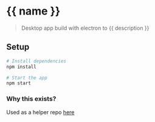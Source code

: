 # {{ name }}

> Desktop app build with electron to {{ description }}

## Setup
```sh
# Install dependencies
npm install

# Start the app
npm start
```

### Why this exists?

Used as a helper repo [here](https://github.com/anshumanv/web2desktop)